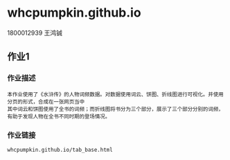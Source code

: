 # whcpumpkin.github.io
1800012939 王鸿铖
 ## 作业1
 ### 作业描述
    本作业使用了《水浒传》的人物词频数据。对数据使用词云、饼图、折线图进行可视化。并使用分页的形式，合成在一张网页当中
    其中词云和饼图使用了全书的词频；而折线图将书分为三个部分，展示了三个部分分别的词频，有助于发现人物在全书不同时期的登场情况。
### 作业链接
    whcpumpkin.github.io/tab_base.html
